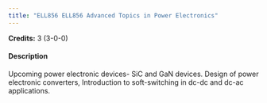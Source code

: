 ```yaml
---
title: "ELL856 ELL856 Advanced Topics in Power Electronics"
---
```

**Credits:** 3 (3-0-0)

#### Description
Upcoming power electronic devices- SiC and GaN devices. Design of power electronic converters, Introduction to soft-switching in dc-dc and dc-ac applications.